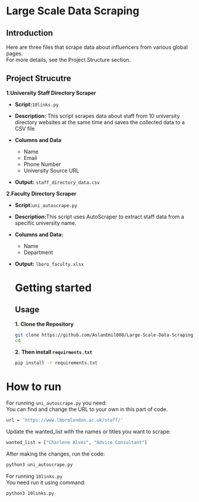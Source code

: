 # Large Scale Data Scraping

## Introduction
Here are three files that scrape data about influencers from various global pages.<br>
For more details, see the Project Structure section.

## Project Strucutre
<b>1.University Staff Directory Scraper</b>

- <b>Script:</b>`10links.py`
- <b>Description:</b> This script scrapes data about staff from 10 university directory websites at the same time and saves the collected data to a CSV file
- <b>Columns and Data</b>
  - Name
  - Email 
  - Phone Number 
  - University Source URL

- <b>Output:</b> `staff_directory_data.csv`

<b>2.Faculty Directory Scraper</b>
- <b>Script:</b>`uni_autoscrape.py`
- <b>Description:</b>This script uses AutoScraper to extract staff data from a specific university name. 
- <b>Columns and Data:</b>
  - Name
  - Department

- <b>Output:</b> `lboro_faculty.xlsx`


  # Getting started
  ## Usage
  **1.** <b>Clone the Repository</b>
  ```bash
  git clone https://github.com/AslanEmil008/Large-Scale-Data-Scraping.git
  cd
  ```
  **2.** <b>Then install `requirments.txt`</b>
  ```bash
  pip install -r requirements.txt
  ```

# How to run
For running `uni_autoscrape.py` you need: <br>
You can find and change the URL to your own in this part of code. 
```bash
url = 'https://www.lborolondon.ac.uk/staff/'
```
Update the wanted_list with the names or titles you want to scrape: 
```bash
wanted_list = ["Charlene Alves", "Advice Consultant"]
```
After making the changes, run the code:

```bash
python3 uni_autoscrape.py
```

For running `10links.py` <br>
You need run it using command:
```bash
python3 10links.py
```






  


